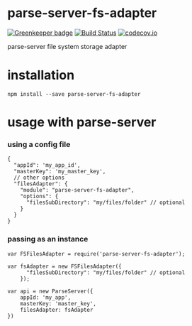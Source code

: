 # parse-server-fs-adapter

[![Greenkeeper badge](https://badges.greenkeeper.io/parse-server-modules/parse-server-fs-adapter.svg)](https://greenkeeper.io/)
[![Build Status](https://travis-ci.org/parse-server-modules/parse-server-fs-adapter.svg?branch=master)](https://travis-ci.org/parse-server-modules/parse-server-fs-adapter)
[![codecov.io](https://codecov.io/github/parse-server-modules/parse-server-fs-adapter/coverage.svg?branch=master)](https://codecov.io/github/parse-server-modules/parse-server-fs-adapter?branch=master)

parse-server file system storage adapter 


# installation

`npm install --save parse-server-fs-adapter`

# usage with parse-server

### using a config file

```
{
  "appId": 'my_app_id',
  "masterKey": 'my_master_key',
  // other options
  "filesAdapter": {
    "module": "parse-server-fs-adapter",
    "options": {
      "filesSubDirectory": "my/files/folder" // optional
    } 
  }
}
```

### passing as an instance

```
var FSFilesAdapter = require('parse-server-fs-adapter');

var fsAdapter = new FSFilesAdapter({
      "filesSubDirectory": "my/files/folder" // optional
    });

var api = new ParseServer({
	appId: 'my_app',
	masterKey: 'master_key',
	filesAdapter: fsAdapter
})
```

